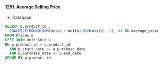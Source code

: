 #### [1251. Average Selling Price](https://leetcode.com/problems/average-selling-price/)

* Database

```sql
SELECT p.product_id , 
  COALESCE(ROUND(SUM(price * units)/SUM(units), 2), 0) AS average_price
FROM Prices p
LEFT JOIN UnitsSold u
ON p.product_id = u.product_id 
  AND p.start_date <= u.purchase_date 
  AND u.purchase_date <= p.end_date
GROUP BY p.product_id
```
<br/>